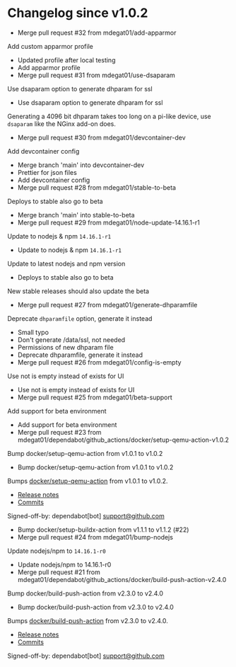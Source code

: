 # Changelog since v1.0.2
- Merge pull request #32 from mdegat01/add-apparmor

Add custom apparmor profile 
- Updated profile after local testing 
- Add apparmor profile 
- Merge pull request #31 from mdegat01/use-dsaparam

Use dsaparam option to generate dhparam for ssl 
- Use dsaparam option to generate dhparam for ssl

Generating a 4096 bit dhparam takes too long on a pi-like device, use `dsaparam` like the NGinx add-on does. 
- Merge pull request #30 from mdegat01/devcontainer-dev

Add devcontainer config 
- Merge branch 'main' into devcontainer-dev 
- Prettier for json files 
- Add devcontainer config 
- Merge pull request #28 from mdegat01/stable-to-beta

Deploys to stable also go to beta 
- Merge branch 'main' into stable-to-beta 
- Merge pull request #29 from mdegat01/node-update-14.16.1-r1

Update to nodejs & npm `14.16.1-r1` 
- Update to nodejs & npm `14.16.1-r1`

Update to latest nodejs and npm version 
- Deploys to stable also go to beta

New stable releases should also update the beta 
- Merge pull request #27 from mdegat01/generate-dhparamfile

Deprecate `dhparamfile` option, generate it instead 
- Small typo 
- Don't generate /data/ssl, not needed 
- Permissions of new dhparam file 
- Deprecate dhparamfile, generate it instead 
- Merge pull request #26 from mdegat01/config-is-empty

Use not is empty instead of exists for UI 
- Use not is empty instead of exists for UI 
- Merge pull request #25 from mdegat01/beta-support

Add support for beta environment 
- Add support for beta environment 
- Merge pull request #23 from mdegat01/dependabot/github_actions/docker/setup-qemu-action-v1.0.2

Bump docker/setup-qemu-action from v1.0.1 to v1.0.2 
- Bump docker/setup-qemu-action from v1.0.1 to v1.0.2

Bumps [docker/setup-qemu-action](https://github.com/docker/setup-qemu-action) from v1.0.1 to v1.0.2.
- [Release notes](https://github.com/docker/setup-qemu-action/releases)
- [Commits](https://github.com/docker/setup-qemu-action/compare/v1.0.1...25f0500ff22e406f7191a2a8ba8cda16901ca018)

Signed-off-by: dependabot[bot] <support@github.com> 
- Bump docker/setup-buildx-action from v1.1.1 to v1.1.2 (#22) 
- Merge pull request #24 from mdegat01/bump-nodejs

Update nodejs/npm to `14.16.1-r0` 
- Update nodejs/npm to 14.16.1-r0 
- Merge pull request #21 from mdegat01/dependabot/github_actions/docker/build-push-action-v2.4.0

Bump docker/build-push-action from v2.3.0 to v2.4.0 
- Bump docker/build-push-action from v2.3.0 to v2.4.0

Bumps [docker/build-push-action](https://github.com/docker/build-push-action) from v2.3.0 to v2.4.0.
- [Release notes](https://github.com/docker/build-push-action/releases)
- [Commits](https://github.com/docker/build-push-action/compare/v2.3.0...e1b7f96249f2e4c8e4ac1519b9608c0d48944a1f)

Signed-off-by: dependabot[bot] <support@github.com> 
